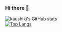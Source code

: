 ### Hi there 👋

<!--
**kaushikisinha06/kaushikisinha06** is a ✨ _special_ ✨ repository because its `README.md` (this file) appears on your GitHub profile.

Here are some ideas to get you started:

- 🔭 I’m currently working on ...
- 🌱 I’m currently learning ...
- 👯 I’m looking to collaborate on ...
- 🤔 I’m looking for help with ...
- 💬 Ask me about ...
- 📫 How to reach me: ...
- 😄 Pronouns: ...
- ⚡ Fun fact: ...
-->
![kaushiki's GitHub stats](https://github-readme-stats.vercel.app/api?username=kaushikisinha06&theme=synthwave&show_icons=true)<br>
[![Top Langs](https://github-readme-stats.vercel.app/api/top-langs/?username=kaushikisinha06&layout=compact)](https://github.com/kaushikisinha06/github-readme-stats)

